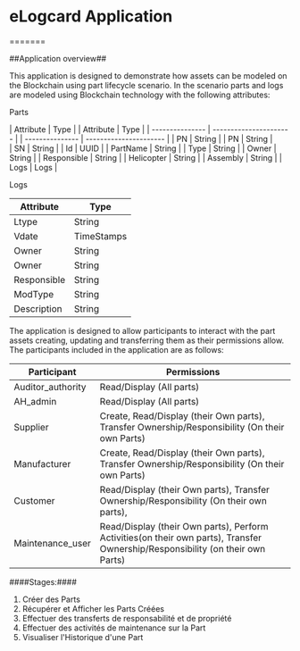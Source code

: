 # eLogcard Application 
=======

##Application overview##

This application is designed to demonstrate how assets can be modeled on the Blockchain using part lifecycle scenario. 
In the scenario parts and logs  are modeled using Blockchain technology with the following attributes:


Parts 

| Attribute       | Type                   |   | Attribute       | Type                   |
| --------------- | ---------------------- |   | --------------- | ---------------------- |
| PN           	  | String  			   |   | PN           	  | String  		      |  
| SN              | String                 |
| Id              | UUID                   |
| PartName        | String                 |
| Type            | String                 |
| Owner           | String                 |
| Responsible     | String                 |
| Helicopter      | String                 |
| Assembly        | String                 |
| Logs 			  | Logs                   |

Logs 

| Attribute       | Type                   |
| --------------- | ---------------------- |
| Ltype           | String  			   |
| Vdate           | TimeStamps             |
| Owner           | String                 |
| Owner        	  | String                 |
| Responsible     | String                 |
| ModType         | String                 |
| Description     | String                 |


The application is designed to allow participants to interact with the part assets creating, 
updating and transferring them as their permissions allow. The participants included in the application are as follows:

| Participant       | Permissions                                                                                                                   |
| ------------------| ------------------------------------------------------------------------------------------------------------------------------|
| Auditor_authority | Read/Display (All parts)                                				      						  				            |
| AH_admin		    | Read/Display (All parts)                                           		   						   				            |
| Supplier   	 	| Create, Read/Display (their Own parts), Transfer Ownership/Responsibility (On their own Parts)					            |
| Manufacturer   	| Create, Read/Display (their Own parts), Transfer Ownership/Responsibility (On their own Parts)        		                |
| Customer		    | Read/Display (their Own parts),  Transfer Ownership/Responsibility (On their own parts),               		                |
| Maintenance_user 	| Read/Display (their Own parts), Perform Activities(on their own parts), Transfer Ownership/Responsibility (on their own Parts)|

####Stages:####

1) Créer des Parts
2) Récupérer et Afficher les Parts Créées 
3) Effectuer des transferts de responsabilité et de propriété
4) Effectuer des activités de maintenance sur la Part 
5) Visualiser l'Historique d'une Part 









